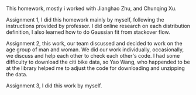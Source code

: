 This homework, mostly i worked with Jianghao Zhu, and Chunqing Xu.

Assignment 1, I did this homework mainly by myself, following the instructions provided by professor. 
I did online research on each distribution definition, I also learned how to do Gaussian fit from stackover flow.

Assignment 2, this work, our team discussed and decided to work on the age group of man and woman. We did our work individually, 
occasionally, we discuss and help each other to check each other's code. I had some difficulty to download the citi bike data, 
so Yao Wang, who happended to be at the library helped me to adjust the code for downloading and unzipping the data. 

Assignment 3, I did this work by myself.
